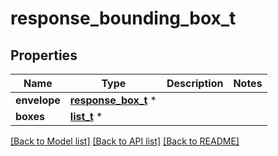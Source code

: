 # response_bounding_box_t

## Properties
Name | Type | Description | Notes
------------ | ------------- | ------------- | -------------
**envelope** | [**response_box_t**](response_box.md) \* |  | 
**boxes** | [**list_t**](response_box.md) \* |  | 

[[Back to Model list]](../README.md#documentation-for-models) [[Back to API list]](../README.md#documentation-for-api-endpoints) [[Back to README]](../README.md)



